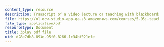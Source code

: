 ```yaml
---
content_type: resource
description: Transcript of a video lecture on teaching with blackboards and slides.
file: https://ol-ocw-studio-app-qa.s3.amazonaws.com/courses/5-95j-teaching-college-level-science-and-engineering-spring-2009/d28e7db8893e95f082661c34bf021efe_QcRteDU9Eco.pdf
file_type: application/pdf
resourcetype: Document
title: 3play pdf file
uid: d28e7db8-893e-95f0-8266-1c34bf021efe
---
```

